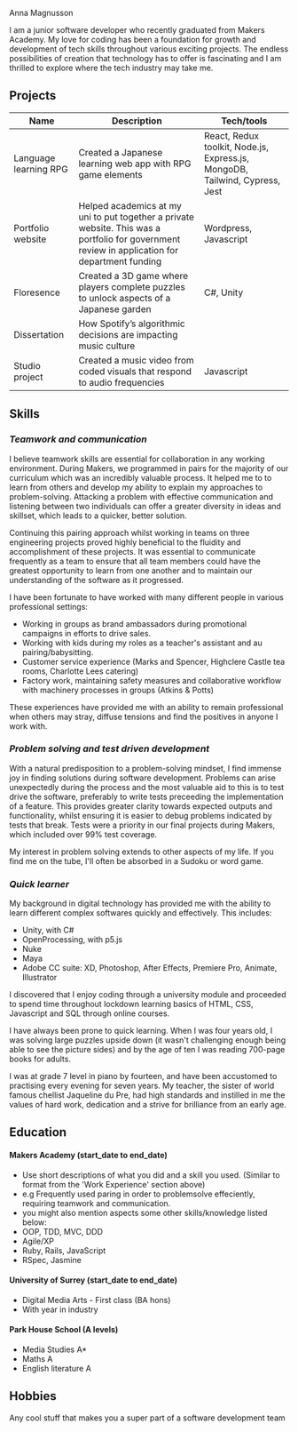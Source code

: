 Anna Magnusson

I am a junior software developer who recently graduated from Makers Academy. My love for coding has been a foundation for growth and development of tech skills throughout various exciting projects. The endless possibilities of creation that technology has to offer is fascinating and I am thrilled to explore where the tech industry may take me.


## Projects

| Name                         | Description                                                            | Tech/tools        |
| ---------------------------- | ---------------------------------------------------------------------- | ----------------- |
| Language learning RPG        | Created a Japanese learning web app with RPG game elements             | React, Redux toolkit, Node.js, Express.js, MongoDB, Tailwind, Cypress, Jest            |
| Portfolio website            | Helped academics at my uni to put together a private website. This was a portfolio for government review in application for department funding      | Wordpress, Javascript        |
| Floresence                   | Created a 3D game where players complete puzzles to unlock aspects of a Japanese garden       | C#, Unity         |
| Dissertation                 | How Spotify’s algorithmic decisions are impacting music culture        |                   |
| Studio project               | Created a music video from coded visuals that respond to audio frequencies        | Javascript        |

## Skills

### *Teamwork and communication*

I believe teamwork skills are essential for collaboration in any working environment. During Makers, we programmed in pairs for the majority of our curriculum which was an incredibly valuable process. It helped me to to learn from others and develop my ability to explain my approaches to problem-solving. Attacking a problem with effective communication and listening between two individuals can offer a greater diversity in ideas and skillset, which leads to a quicker, better solution. 

Continuing this pairing approach whilst working in teams on three engineering projects proved highly beneficial to the fluidity and accomplishment of these projects. It was essential to communicate frequently as a team to ensure that all team members could have the greatest opportunity to learn from one another and to maintain our understanding of the software as it progressed. 


I have been fortunate to have worked with many different people in various professional settings:

- Working in groups as brand ambassadors during promotional campaigns in efforts to drive sales. 
- Working with kids during my roles as a teacher's assistant and au pairing/babysitting.
- Customer service experience (Marks and Spencer, Highclere Castle tea rooms, Charlotte Lees catering)
- Factory work, maintaining safety measures and collaborative workflow with machinery processes in groups (Atkins & Potts)

These experiences have provided me with an ability to remain professional when others may stray, diffuse tensions and find the positives in anyone I work with. 



### *Problem solving and test driven development*

With a natural predisposition to a problem-solving mindset, I find immense joy in finding solutions during software development. 
Problems can arise unexpectedly during the process and the most valuable aid to this is to test drive the software, preferably to write tests preceeding the implementation of a feature. This provides greater clarity towards expected outputs and functionality, whilst ensuring it is easier to debug problems indicated by tests that break. Tests were a priority in our final projects during Makers, which included over 99% test coverage. 

My interest in problem solving extends to other aspects of my life. If you find me on the tube, I'll often be absorbed in a Sudoku or word game.



### *Quick learner* 

My background in digital technology has provided me with the ability to learn different complex softwares quickly and effectively. This includes:

- Unity, with C#
- OpenProcessing, with p5.js
- Nuke
- Maya
- Adobe CC suite: XD, Photoshop, After Effects, Premiere Pro, Animate, Illustrator

I discovered that I enjoy coding through a university module and proceeded to spend time throughout lockdown learning basics of HTML, CSS, Javascript and SQL through online courses.

I have always been prone to quick learning. When I was four years old, I was solving large puzzles upside down (it wasn't challenging enough being able to see the picture sides) and by the age of ten I was reading 700-page books for adults. 

I was at grade 7 level in piano by fourteen, and have been accustomed to practising every evening for seven years. My teacher, the sister of world famous chellist Jaqueline du Pre, had high standards and instilled in me the values of hard work, dedication and a strive for brilliance from an early age.

<!-- ### *Resilience* 

I also worked on two paid projects contributing to web applications which I thoroughly enjoyed. My course was design-based, therefore, I implemented code into my final year projects where I could, including a dissertation on Spotify’s algorithms and a puzzle game. 


- australia oxfam and job 10$ to my name -->


## Education

#### Makers Academy (start_date to end_date)
- Use short descriptions of what you did and a skill you used. (Similar to format from the 'Work Experience' section above)
- e.g Frequently used paring in order to problemsolve effeciently, requiring teamwork and communication.
- you might also mention aspects some other skills/knowledge listed below: 
- OOP, TDD, MVC, DDD
- Agile/XP
- Ruby, Rails, JavaScript
- RSpec, Jasmine

#### University of Surrey (start_date to end_date)

- Digital Media Arts - First class (BA hons)
- With year in industry

#### Park House School (A levels)

- Media Studies A*
- Maths A
- English literature A


## Hobbies

Any cool stuff that makes you a super part of a software development team